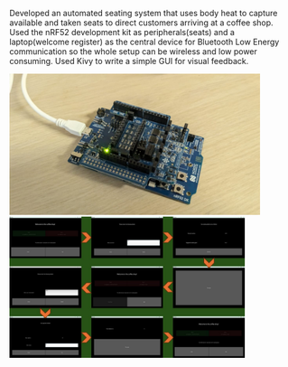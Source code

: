 Developed an automated seating system that uses body heat to capture available and taken seats to direct customers arriving at a coffee shop. 
Used the nRF52 development kit as peripherals(seats) and a laptop(welcome register) as the central device for Bluetooth Low Energy communication 
so the whole setup can be wireless and low power consuming. 
Used Kivy to write a simple GUI for visual feedback.

<p float="left">  
  <img src="https://github.com/IsuruPabasara/CoffeeShop/blob/main/MC.jpeg" height="250"  >
  <img src="https://github.com/IsuruPabasara/CoffeeShop/blob/main/Slide1.JPG" height="250" >
</p>
